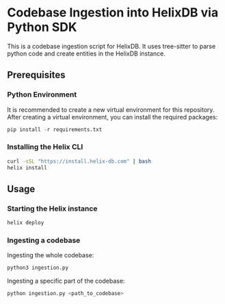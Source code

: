 # Codebase Ingestion into HelixDB via Python SDK

This is a codebase ingestion script for HelixDB. It uses tree-sitter to parse python code and create entities in the HelixDB instance.

## Prerequisites

### Python Environment
It is recommended to create a new virtual environment for this repository. After creating a virtual environment, you can install the required packages:
```python
pip install -r requirements.txt
```

### Installing the Helix CLI
```bash
curl -sSL "https://install.helix-db.com" | bash
helix install
```

## Usage
### Starting the Helix instance
```bash
helix deploy
```

### Ingesting a codebase
Ingesting the whole codebase:
```bash
python3 ingestion.py
```

Ingesting a specific part of the codebase:
```bash
python ingestion.py <path_to_codebase>
```